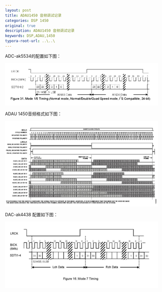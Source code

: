 ```yaml
---
layout: post
title: ADAU1450 音频调试记录
categories: DSP 1450
original: true
description: ADAU1450 音频调试记录
keywords: DSP,ADAU,1450
typora-root-url: ..\..\
---
```


ADC-ak5534的配置如下图：

![](/images/adau/1.JPG)



ADAU 1450音频格式如下图：

![](/images/adau/2.JPG)



DAC-ak4438 配置如下图：

![](/images/adau/3.JPG)